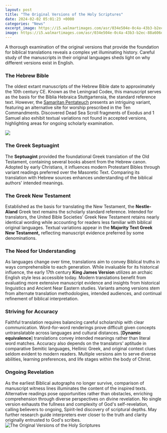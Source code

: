 ```yaml
---
layout: post
title: "The Original Versions of the Holy Scriptures"
date: 2024-02-02 05:01:23 +0000
categories: "News"
excerpt_image: https://i5.walmartimages.com/asr/034e504e-0c4a-43b3-b2ec-88a606d95a24_1.af0d92f8d6f53649b08c49da3773e1e8.jpeg
image: https://i5.walmartimages.com/asr/034e504e-0c4a-43b3-b2ec-88a606d95a24_1.af0d92f8d6f53649b08c49da3773e1e8.jpeg
---
```


A thorough examination of the original versions that provide the foundation for biblical translations reveals a complex yet illuminating history. Careful study of the manuscripts in their original languages sheds light on why different versions exist in English.
### The Hebrew Bible
The oldest extant manuscripts of the Hebrew Bible date to approximately the 10th century CE. Known as the Leningrad Codex, this manuscript serves as the basis for the Biblia Hebraica Stuttgartensia, the standard reference text. However, the [Samaritan Pentateuch](https://fistore.mysenprints.com/collection/alfieri) presents an intriguing variant, featuring an alternative site for worship prescribed in the Ten Commandments. Discovered Dead Sea Scroll fragments of Exodus and 1 Samuel also exhibit textual variations not found in accepted versions, highlighting areas for ongoing scholarly examination. 

![](https://d3525k1ryd2155.cloudfront.net/h/191/177/928177191.0.x.jpg)
### The Greek Septuagint     
The **Septuagint** provided the foundational Greek translation of the Old Testament, containing several books absent from the Hebrew canon. Adopted by early Christians, it influences modern Protestant Bibles through variant readings preferred over the Masoretic Text. Comparing its translation with Hebrew sources enhances understanding of the biblical authors' intended meanings.
### The Greek New Testament
Established as the basis for translating the New Testament, the **Nestle-Aland** Greek text remains the scholarly standard reference. Intended for translators, the United Bible Societies' Greek New Testament retains nearly identical wording while accounting for readers less familiar with biblical original languages. Textual variations appear in the **Majority Text Greek New Testament,** reflecting manuscript evidence preferred by some denominations.  
### The Need for Understanding
As languages change over time, translations aim to convey Biblical truths in ways comprehensible to each generation. While invaluable for its historical influence, the early 17th century **King James Version** utilizes an archaic English style less accessible today. Modern translations benefit from evaluating more extensive manuscript evidence and insights from historical linguistics and Ancient Near Eastern studies. Variants among versions stem from alternate translation methodologies, intended audiences, and continual refinement of biblical interpretation.
### Striving for Accuracy
Faithful translation requires balancing careful scholarship with clear communication. Word-for-word renderings prove difficult given concepts untranslatable across languages and cultural distances. [**Dynamic equivalence**] translations convey intended meanings rather than literal word matches. Accuracy also depends on the translators' aptitude in comparative Semitic languages, Hellinic Greek, and original context clues seldom evident to modern readers. Multiple versions aim to serve diverse abilities, learning preferences, and life stages within the body of Christ.  
### Ongoing Revelation
As the earliest Biblical autographs no longer survive, comparison of manuscript witness lines illuminates the content of the inspired texts. Alternative readings pose opportunities rather than obstacles, enriching comprehension through diverse perspectives on divine revelation. No single version exhausts the fullness and complexity of God's self-revelation, calling believers to ongoing, Spirit-led discovery of scriptural depths. May further research guide interpreters ever closer to the truth and clarity originally entrusted to God's scribes.
![The Original Versions of the Holy Scriptures](https://i5.walmartimages.com/asr/034e504e-0c4a-43b3-b2ec-88a606d95a24_1.af0d92f8d6f53649b08c49da3773e1e8.jpeg)